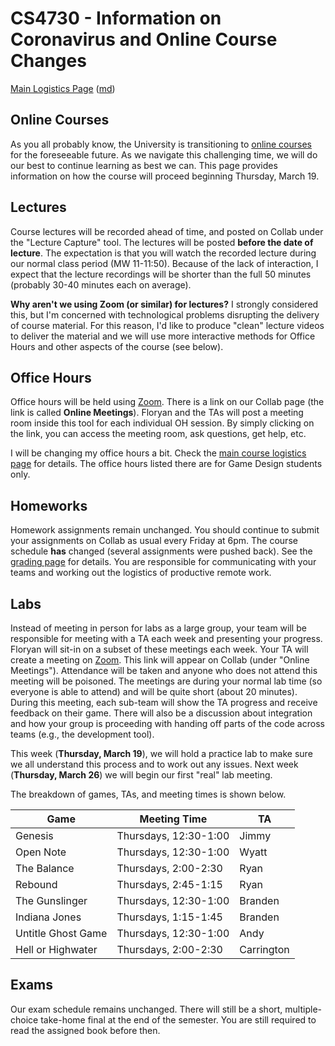 CS4730 - Information on Coronavirus and Online Course Changes
===============================

[Main Logistics Page](index.html) ([md](index.md))

<a name="introduction"></a>Online Courses
---------------------------------------

As you all probably know, the University is transitioning to [online courses](https://www.virginia.edu/coronavirus/faq#students) for the foreseeable future. As we navigate this challenging time, we will do our best to continue learning as best we can. This page provides information on how the course will proceed beginning Thursday, March 19.

<a name="lectures"></a>Lectures
---------------------------------------

Course lectures will be recorded ahead of time, and posted on Collab under the "Lecture Capture" tool. The lectures will be posted **before the date of lecture**. The expectation is that you will watch the recorded lecture during our normal class period (MW 11-11:50). Because of the lack of interaction, I expect that the lecture recordings will be shorter than the full 50 minutes (probably 30-40 minutes each on average).

**Why aren't we using Zoom (or similar) for lectures?** I strongly considered this, but I'm concerned with technological problems disrupting the delivery of course material. For this reason, I'd like to produce "clean" lecture videos to deliver the material and we will use more interactive methods for Office Hours and other aspects of the course (see below).


<a name="oh"></a>Office Hours
---------------------------------------

Office hours will be held using [Zoom](https://zoom.us/). There is a link on our Collab page (the link is called **Online Meetings**). Floryan and the TAs will post a meeting room inside this tool for each individual OH session. By simply clicking on the link, you can access the meeting room, ask questions, get help, etc.

I will be changing my office hours a bit. Check the [main course logistics page](index.html) for details. The office hours listed there are for Game Design students only.

<a name="hw"></a>Homeworks
---------------------------------------

Homework assignments remain unchanged. You should continue to submit your assignments on Collab as usual every Friday at 6pm. The course schedule **has** changed (several assignments were pushed back). See the [grading page](grading.html) for details. You are responsible for communicating with your teams and working out the logistics of productive remote work. 

<a name="labs"></a>Labs
---------------------------------------

Instead of meeting in person for labs as a large group, your team will be responsible for meeting with a TA each week and presenting your progress. Floryan will sit-in on a subset of these meetings each week. Your TA will create a meeting on [Zoom](https://zoom.us/). This link will appear on Collab (under "Online Meetings"). Attendance will be taken and anyone who does not attend this meeting will be poisoned. The meetings are during your normal lab time (so everyone is able to attend) and will be quite short (about 20 minutes). During this meeting, each sub-team will show the TA progress and receive feedback on their game. There will also be a discussion about integration and how your group is proceeding with handing off parts of the code across teams (e.g., the development tool).

This week (**Thursday, March 19**), we will hold a practice lab to make sure we all understand this process and to work out any issues. Next week (**Thursday, March 26**) we will begin our first "real" lab meeting.

The breakdown of games, TAs, and meeting times is shown below.

| Game 	| Meeting Time | TA |
|---	|---	|---	|
| Genesis | Thursdays, 12:30-1:00 | Jimmy |
| Open Note | Thursdays, 12:30-1:00 | Wyatt |
| The Balance | Thursdays, 2:00-2:30 | Ryan |
| Rebound | Thursdays, 2:45-1:15 | Ryan |
| The Gunslinger | Thursdays, 12:30-1:00 | Branden |
| Indiana Jones | Thursdays, 1:15-1:45 | Branden |
| Untitle Ghost Game | Thursdays, 12:30-1:00 | Andy |
| Hell or Highwater | Thursdays, 2:00-2:30 | Carrington |

<a name="exams"></a>Exams
---------------------------------------

Our exam schedule remains unchanged. There will still be a short, multiple-choice take-home final at the end of the semester. You are still required to read the assigned book before then.
